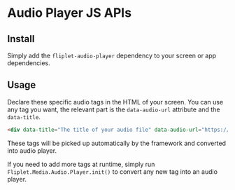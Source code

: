 # Audio Player JS APIs

## Install

Simply add the `fliplet-audio-player` dependency to your screen or app dependencies.

## Usage

Declare these specific audio tags in the HTML of your screen. You can use any tag you want, the relevant part is the `data-audio-url` attribute and the `data-title`.

```html
<div data-title="The title of your audio file" data-audio-url="https://path/to/file.mp3"></div>
```

These tags will be picked up automatically by the framework and converted into audio player.

If you need to add more tags at runtime, simply run `Fliplet.Media.Audio.Player.init()` to convert any new tag into an audio player.